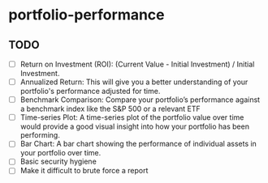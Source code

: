 # portfolio-performance

## TODO
- [ ] Return on Investment (ROI): (Current Value - Initial Investment) / Initial Investment.
- [ ] Annualized Return: This will give you a better understanding of your portfolio's performance adjusted for time.
- [ ] Benchmark Comparison: Compare your portfolio’s performance against a benchmark index like the S&P 500 or a relevant ETF
- [ ] Time-series Plot: A time-series plot of the portfolio value over time would provide a good visual insight into how your portfolio has been performing.
- [ ] Bar Chart: A bar chart showing the performance of individual assets in your portfolio over time.
- [ ] Basic security hygiene
- [ ] Make it difficult to brute force a report
